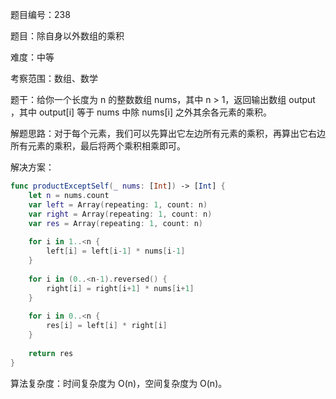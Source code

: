 题目编号：238

题目：除自身以外数组的乘积

难度：中等

考察范围：数组、数学

题干：给你一个长度为 n 的整数数组 nums，其中 n > 1，返回输出数组 output ，其中 output[i] 等于 nums 中除 nums[i] 之外其余各元素的乘积。

解题思路：对于每个元素，我们可以先算出它左边所有元素的乘积，再算出它右边所有元素的乘积，最后将两个乘积相乘即可。

解决方案：

```swift
func productExceptSelf(_ nums: [Int]) -> [Int] {
    let n = nums.count
    var left = Array(repeating: 1, count: n)
    var right = Array(repeating: 1, count: n)
    var res = Array(repeating: 1, count: n)
    
    for i in 1..<n {
        left[i] = left[i-1] * nums[i-1]
    }
    
    for i in (0..<n-1).reversed() {
        right[i] = right[i+1] * nums[i+1]
    }
    
    for i in 0..<n {
        res[i] = left[i] * right[i]
    }
    
    return res
}
```

算法复杂度：时间复杂度为 O(n)，空间复杂度为 O(n)。